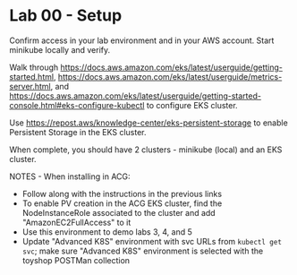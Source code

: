 # Lab 00 - Setup

Confirm access in your lab environment and in your AWS account. Start minikube locally and verify.

Walk through https://docs.aws.amazon.com/eks/latest/userguide/getting-started.html, https://docs.aws.amazon.com/eks/latest/userguide/metrics-server.html, and https://docs.aws.amazon.com/eks/latest/userguide/getting-started-console.html#eks-configure-kubectl to configure EKS cluster.

Use https://repost.aws/knowledge-center/eks-persistent-storage to enable Persistent Storage in the EKS cluster.

When complete, you should have 2 clusters - minikube (local) and an EKS cluster.

NOTES - When installing in ACG:
* Follow along with the instructions in the previous links
* To enable PV creation in the ACG EKS cluster, find the NodeInstanceRole associated to the cluster and add "AmazonEC2FullAccess" to it
* Use this environment to demo labs 3, 4, and 5
* Update "Advanced K8S" environment with svc URLs from `kubectl get svc`; make sure "Advanced K8S" environment is selected with the toyshop POSTMan collection
